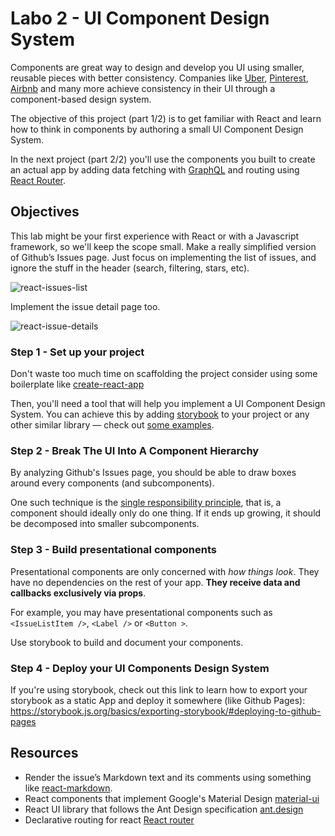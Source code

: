 # Labo 2 - UI Component Design System

Components are great way to design and develop you UI using smaller, reusable pieces with better consistency. Companies like [Uber](https://www.uber.design/case-studies/rebrand), [Pinterest](https://pinterest.github.io/gestalt/#/), [Airbnb](https://airbnb.design/building-a-visual-language/) and many more achieve consistency in their UI through a component-based design system.

The objective of this project (part 1/2) is to get familiar with React and learn how to think in components by authoring a small UI Component Design System. 

In the next project (part 2/2) you'll use the components you built to create an actual app by adding data fetching with [GraphQL](https://graphql.org/) and routing using [React Router](https://reacttraining.com/react-router/web/guides/quick-start).



## Objectives

This lab might be your first experience with React or with a Javascript framework, so we'll keep the scope small. Make a really simplified version of Github’s Issues page. Just focus on implementing the list of issues, and ignore the stuff in the header (search, filtering, stars, etc).



![react-issues-list](docs/react-issues-list.png)



Implement the issue detail page too. 

![react-issue-details](docs/react-issue-details.png)





### Step 1 - Set up your project

Don't waste too much time on scaffolding the project consider using some boilerplate like [create-react-app](https://facebook.github.io/create-react-app/)

Then, you'll need a tool that will help you implement a UI Component Design System. You can achieve this by adding [storybook](https://github.com/storybooks/storybook) to your project or any other similar library — check out [some examples](https://storybook.js.org/examples/).



### Step 2 - Break The UI Into A Component Hierarchy

By analyzing Github's Issues page, you should be able to draw boxes around every components (and subcomponents). 

One such technique is the [single responsibility principle](https://en.wikipedia.org/wiki/Single_responsibility_principle), that is, a component should ideally only do one thing. If it ends up growing, it should be decomposed into smaller subcomponents.



### Step 3 - Build presentational components

Presentational components are only concerned with *how things look*. They have no dependencies on the rest of your app. **They receive data and callbacks exclusively via props**. 

For example, you may have presentational components such as `<IssueListItem />`, `<Label />` or `<Button >`. 

Use storybook to build and document your components.



### Step 4 - Deploy your UI Components Design System

If you're using storybook, check out this link to learn how to export your storybook as a static App and deploy it somewhere (like Github Pages): https://storybook.js.org/basics/exporting-storybook/#deploying-to-github-pages



## Resources

- Render the issue’s Markdown text and its comments using something like [react-markdown](https://github.com/rexxars/react-markdown).
- React components that implement Google's Material Design [material-ui](https://material-ui.com/)
- React UI library that follows the Ant Design specification [ant.design](https://ant.design/docs/react/introduce)
- Declarative routing for react [React router](https://reacttraining.com/react-router/web/guides/quick-start) 



